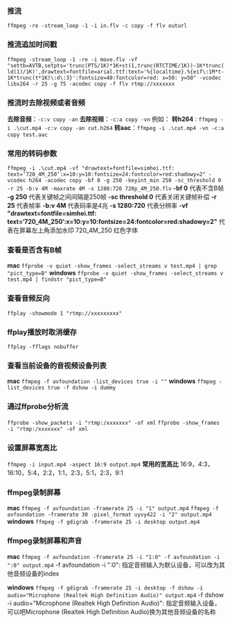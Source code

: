 ### 推流
`ffmpeg -re -stream_loop -1 -i in.flv -c copy -f flv outurl`
### 推流追加时间戳
`ffmpeg -stream_loop -1 -re -i move.flv -vf "settb=AVTB,setpts='trunc(PTS/1K)*1K+st(1,trunc(RTCTIME/1K))-1K*trunc(ld(1)/1K)',drawtext=fontfile=arial.ttf:text='%{localtime}.%{eif\:1M*t-1K*trunc(t*1K)\:d\:3}':fontsize=40:fontcolor=red: x=50: y=50" -vcodec libx264 -r 25 -g 75 -acodec copy -f flv rtmp://xxxxxxx`

### 推流时去除视频或者音频
**去除音频**：`-c:v copy -an`
**去除视频**：`-c:a copy -vn`
例如：
**转h264** : `ffmpeg -i .\cut.mp4 -c:v copy -an cut.h264`
**转aac**：`ffmpeg -i .\cut.mp4 -vn -c:a copy test.aac`

### 常用的转码参数
`ffmpeg -i .\cut.mp4 -vf "drawtext=fontfile=simhei.ttf: text=‘720_4M_250’:x=10:y=10:fontsize=24:fontcolor=red:shadowy=2" -vcodec h264 -acodec copy -bf 0 -g 250 -keyint_min 250 -sc_threshold 0 -r 25 -b:v 4M -maxrate 4M -s 1280:720 720p_4M_250.flv`
**-bf 0** 代表不含B帧
**-g 250** 代表关键帧之间间隔是250帧
**-sc threshold 0** 代表关闭关键帧补偿
**-r 25** 代表帧率
**-b:v 4M** 代表码率是4兆
**-s 1280:720** 代表分辨率
**-vf "drawtext=fontfile=simhei.ttf: text=‘720_4M_250’:x=10:y=10:fontsize=24:fontcolor=red:shadowy=2"**  代表在屏幕左上角添加水印 720_4M_250 红色字体

### 查看是否含有B帧
**mac**
`ffprobe -v quiet -show_frames -select_streams v test.mp4 | grep "pict_type=B"`
**windows**
`ffprobe -v quiet -show_frames -select_streams v test.mp4 | findstr "pict_type=B"`

### 查看音频反向
`ffplay -showmode 1 "rtmp://xxxxxxxxx"`
### ffplay播放时取消缓存
`ffplay -fflags nobuffer`

### 查看当前设备的音视频设备列表
**mac**
`ffmpeg -f avfoundation -list_devices true -i ""`
**windows**
`ffmpeg -list_devices true -f dshow -i dummy`

### 通过ffprobe分析流
`ffprobe -show_packets -i "rtmp:/xxxxxxx" -of xml`
`ffprobe -show_frames -i "rtmp:/xxxxxxx" -of xml`

### 设置屏幕宽高比
`ffmpeg -i input.mp4 -aspect 16:9 output.mp4`
**常用的宽高比** 16:9，4:3，16:10，5:4，2:2，1:1，2:3，5:1，2:3，9:1
### ffmpeg录制屏幕
**mac**
`ffmpeg -f avfoundation -framerate 25 -i "1" output.mp4`
`ffmpeg -f avfoundation -framerate 30 -pixel_format uyvy422 -i "2" output.mp4`
**windows**
`ffmpeg -f gdigrab -framerate 25 -i desktop output.mp4`

### ffmpeg录制屏幕和声音
**mac**
`ffmpeg -f avfoundation -framerate 25 -i "1:0" -f avfoundation -i ":0" output.mp4`
-f avfoundation -i ":0": 指定音频输入为默认设备，可以改为其他音频设备的index

**windows**
`ffmpeg -f gdigrab -framerate 25 -i desktop -f dshow -i audio="Microphone (Realtek High Definition Audio)" output.mp4`
-f dshow -i audio="Microphone (Realtek High Definition Audio)": 指定音频输入设备，可以吧Microphone (Realtek High Definition Audio)换为其他音频设备的名称
<!--stackedit_data:
eyJoaXN0b3J5IjpbMTg4MjUwNzk0Niw3MzA5OTgxMTZdfQ==
-->